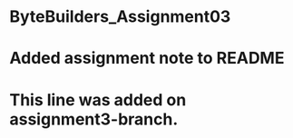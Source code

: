 # ByteBuilders_Assignment03
# Added assignment note to README
# This line was added on assignment3-branch.
